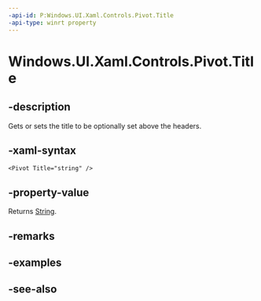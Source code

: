 ```yaml
---
-api-id: P:Windows.UI.Xaml.Controls.Pivot.Title
-api-type: winrt property
---
```


<!-- Property syntax
public object Title { get;  set; }
-->

# Windows.UI.Xaml.Controls.Pivot.Title

## -description
Gets or sets the title to be optionally set above the headers.



## -xaml-syntax
```xaml
<Pivot Title="string" />
```


## -property-value
Returns [String](/dotnet/api/system.string?view=dotnet-uwp-10.0&preserve-view=true).

## -remarks

## -examples

## -see-also
